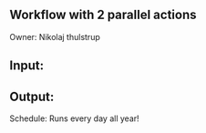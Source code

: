 ## Workflow with 2 parallel actions

Owner: Nikolaj thulstrup

Input: 
- 
Output:
- 


Schedule: Runs every day all year!